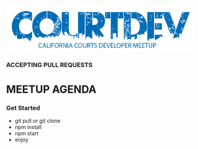 ![alt text](https://raw.githubusercontent.com/CaliforniaCourts/logos-artwork/master/logo-transparent-background.png)

### **ACCEPTING PULL REQUESTS**

# MEETUP AGENDA

### Get Started 

- git pull or git clone
- npm install
- npm start
- enjoy

